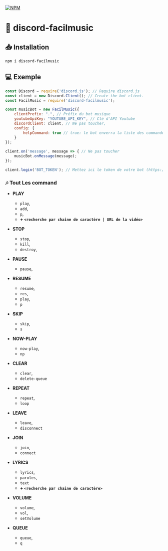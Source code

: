 [![NPM](https://nodei.co/npm/discord-facilmusic.png)](https://nodei.co/npm/discord-facilmusic/)

# 🧰 discord-facilmusic

## 📥 Installation
```
npm i discord-facilmusic
```

## 💻 Exemple
```js
const Discord = require('discord.js'); // Require discord.js
const client = new Discord.Client(); // Create the bot client.
const FacilMusic = require('discord-facilmusic');

const musicBot = new FacilMusic({
    clientPrefix: ".", // Préfix du bot musique
    youtubeApiKey: "YOUTUBE_API_KEY", // Clé d'API Youtube
    discordClient: client, // Ne pas toucher,
    config: {
        helpCommand: true // true: le bot enverra la liste des commandes | false: Le bot ne répondra à la commande "help"
    }
});
 
client.on('message', message => { // Ne pas toucher
    musicBot.onMessage(message);
});

client.login('BOT_TOKEN'); // Mettez ici le token de votre bot (https://discord.com/developers/applications/)
```

### 🎶  Tout Les command
* **PLAY**
    * `play`,
    * `add`,
    * `p`,
    * **+ `<recherche par chaine de caractère | URL de la vidéo>`**

* **STOP**
    * `stop`,
    * `kill`,
    * `destroy`,
* **PAUSE**
    * `pause`,
* **RESUME**
    * `resume`,
    * `res`,
    * `play`,
    * `p`
* **SKIP**
    * `skip`,
    * `s`
* **NOW-PLAY**
    * `now-play`,
    * `np`
* **CLEAR**
    * `clear`,
    * `delete-queue`
* **REPEAT**
    * `repeat`,
    * `loop`
* **LEAVE**
    * `leave`,
    * `disconnect`
* **JOIN**
    * `join`,
    * `connect`
* **LYRICS**
    * `lyrics`,
    * `paroles`,
    * `text`
    * **+ `<recherche par chaine de caractère>`**
* **VOLUME**
    * `volume`,
    * `vol`,
    * `setVolume`
* **QUEUE**
    * `queue`,
    * `q`
